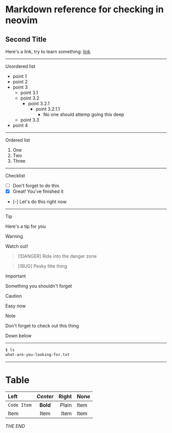 # Markdown reference for checking in neovim

## Second Title

Here's a link, try to learn something: [link](https://google.com)

---

Unordered list

- point 1
- point 2
- point 3
  - point 3.1
  - point 3.2
    - point 3.2.1
      - point 3.2.1.1
        - No one should attemp going this deep
  - point 3.3
- point 4

---

Ordered list

1. One
2. Two
3. Three

---

Checklist

- [ ] Don't forget to do this
- [x] Great! You've finished it
- [-] Let's do this right now

---

> [!TIP]
> Here's a tip for you

> [!WARNING]
> Watch out!

> [!DANGER]
> Ride into the danger zone

> [!BUG]
> Pesky litte thing

> [!IMPORTANT]
> Something you shouldn't forget

> [!Caution]
> Easy now

> [!Note]
>
> Don't forget to check out this thing
>
> Down below

---

```bash
$ ls
what-are-you-looking-for.txt
```

---

# Table

| Left        | _Center_ | Right | None |
| :---------- | :------: | ----: | ---- |
| `Code Item` | **Bold** | Plain | Item |
| Item        |   Item   |  Item | Item |

_THE END_
